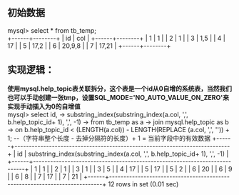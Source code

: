## 初始数据
mysql> select * from tb_temp;
<br/>
+------+--------+
| id   | col    |
+------+--------+
|    1 | 1      |
|    2 | 1      |
|    3 | 1,5    |
|    4 | 17     |
|    5 | 17,2   |
|    6 | 20,9,8 |
|    7 | 17,21  |
+------+--------+
## 实现逻辑：
**使用mysql.help_topic表关联拆分，这个表是一个id从0自增的系统表，当然我们也可以手动创建一张tmp，设置SQL_MODE='NO_AUTO_VALUE_ON_ZERO'来实现手动插入为0的自增值**
<br/>
mysql> select id,
    -> substring_index(substring_index(a.col, ',', b.help_topic_id+ 1), ',', -1) 
    -> from tb_temp  as a 
    ->     join mysql.help_topic as b 
    ->      on b.help_topic_id < (LENGTH(a.col)) - LENGTH(REPLACE (a.col, ',', '')) + 1; --（字符串整个长度 - 去掉分隔符的长度）+ 1 = 当前字段中的有效数据
+------+---------------------------------------------------------------------------+
| id   | substring_index(substring_index(a.col, ',', b.help_topic_id+ 1), ',', -1) |
+------+---------------------------------------------------------------------------+
|    1 | 1                                                                         |
|    2 | 1                                                                         |
|    3 | 1                                                                         |
|    3 | 5                                                                         |
|    4 | 17                                                                        |
|    5 | 17                                                                        |
|    5 | 2                                                                         |
|    6 | 20                                                                        |
|    6 | 9                                                                         |
|    6 | 8                                                                         |
|    7 | 17                                                                        |
|    7 | 21                                                                        |
+------+---------------------------------------------------------------------------+
12 rows in set (0.01 sec)
